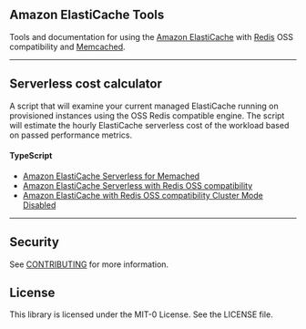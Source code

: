 ## Amazon ElastiCache Tools

Tools and documentation for using the [Amazon ElastiCache](https://aws.amazon.com/elasticache/) with [Redis](https://aws.amazon.com/elasticache/redis/) OSS compatibility and [Memcached](https://aws.amazon.com/elasticache/memcached/).

---

## Serverless cost calculator

A script that will examine your current managed ElastiCache running on provisioned instances using the OSS Redis compatible engine. The script will estimate the hourly ElastiCache serverless cost of the workload based on passed performance metrics.


#### TypeScript

- [Amazon ElastiCache Serverless for Memached](devops/aws-cdk/typescript/elasticache-serverless-memcached-minimal/README.md)
- [Amazon ElastiCache Serverless with Redis OSS compatibility](devops/aws-cdk/typescript/elasticache-serverless-redis-minimal/README.md)
- [Amazon ElastiCache with Redis OSS compatibility Cluster Mode Disabled](devops/aws-cdk/typescript/elasticache-redis-cmd/README.md)

---

## Security

See [CONTRIBUTING](CONTRIBUTING.md#security-issue-notifications) for more information.

## License

This library is licensed under the MIT-0 License. See the LICENSE file.
